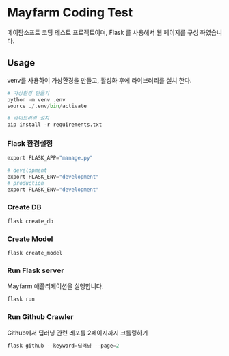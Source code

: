 # Mayfarm Coding Test

메이팜소프트 코딩 테스트 프로젝트이며, Flask 를 사용해서 웹 페이지를 구성 하였습니다.

## Usage

venv를 사용하여 가상환경을 만들고, 활성화 후에 라이브러리를 설치 한다.

```python
# 가상환경 만들기
python -m venv .env
source ./.env/bin/activate

# 라이브러리 설치
pip install -r requirements.txt
```

### Flask 환경설정

```python
export FLASK_APP="manage.py"

# development
export FLASK_ENV="development"
# production
export FLASK_ENV="development"
```

### Create DB

```python
flask create_db
```

### Create Model

```python
flask create_model
```

### Run Flask server

Mayfarm 애플리케이션을 실행합니다.

```python
flask run
```

### Run Github Crawler

Github에서 딥러닝 관련 레포를 2페이지까지 크롤링하기

```python
flask github --keyword=딥러닝 --page=2
```